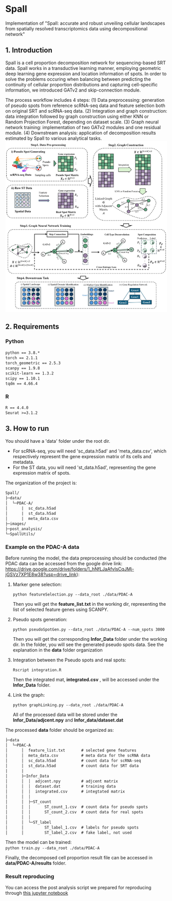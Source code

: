 # Spall
Implementation of "Spall: accurate and robust unveiling cellular landscapes from spatially resolved transcriptomics data using decompositional network"  
## 1. Introduction
Spall is a cell proportion decomposition network for sequencing-based SRT data. Spall works in a transductive learning manner, employing geometric deep learning gene expression and location information of spots. In order to solve the problems occuring when balancing between predicting the continuity of cellular proportion distributions and capturing cell-specific information, we introduced GATv2 and skip-connection module.  

The process workflow includes 4 steps: (1) Data preprocessing: generation of pseudo spots from reference scRNA-seq data and feature selection both on original SRT and scRNA-seq data. (2) Integration and graph construction: data integration followed by graph construction using either KNN or Random Projection Forest, depending on dataset scale. (3) Graph neural network training: implementation of two GATv2 modules and one residual module. (4) Downstream analysis: application of decomposition results estimated by Spall to various analytical tasks.
![Example Image](images/Spall.jpg)


## 2. Requirements
### Python
    python == 3.8.*  
    torch == 2.1.1  
    torch_geometric == 2.5.3  
    scanpy == 1.9.8  
    scikit-learn == 1.3.2  
    scipy == 1.10.1  
    tqdm == 4.66.4  

### R
    R == 4.4.0  
    Seurat >=3.1.2

## 3. How to run
You should have a 'data' folder under the root dir.

- For scRNA-seq, you will need 'sc_data.h5ad' and 'meta_data.csv', which respectively represent the gene expression matrix of its cells and metadata. 
- For the ST data, you will need 'st_data.h5ad', representing the gene expression matrix of spots.  

The organization of the project is:
```
Spall/
├─data/
│  └─PDAC-A/
│      |  sc_data.h5ad
│      |  st_data.h5ad
│      |  meta_data.csv
├─images/
├─post_analysis/
└─SpallUtils/
```


### Example on the PDAC-A data
Before running the model, the data preprocessing should be conducted (the PDAC data can be accessed from the google drive link: https://drive.google.com/drive/folders/1_hNfLJaAfvIsCqJMj-jGSVz7XP1E8w38?usp=drive_link):  
1. Marker gene selection:  
    ```
    python featureSelection.py --data_root ./data/PDAC-A
    ```   
    Then you will get the **feature_list.txt** in the working dir, representing the list of selected feature genes using SCANPY.

2. Pseudo spots generation:   
    ```
    python pseudoSpotGen.py --data_root ./data/PDAC-A --num_spots 3000
    ```  
    Then you will get the corresponding **Infor_Data** folder under the working dir. In the folder, you will see the generated pseudo spots data. See the explanation in the **data** folder organization
3. Integration between the Pseudo spots and real spots:  
    ```
    Rscript integration.R
    ```   
    Then the integrated mat, **integrated.csv** , will be accessed under the **Infor_Data** folder.
4. Link the graph:  
    ```
    python graphLinking.py --data_root ./data/PDAC-A
    ```  
    All of the processed data will be stored under the **Infor_Data/adjcent.npy** and **Infor_data/dataset.dat**


The processed **data** folder should be organized as:
```
├─data
│  └─PDAC-A
│      │  feature_list.txt       # selected gene features
│      │  meta_data.csv          # meta data for the scRNA data
│      │  sc_data.h5ad           # count data for scRNA-seq
│      │  st_data.h5ad           # count data for SRT data
|      |
│      ├─Infor_Data
│      │  │  adjcent.npy         # adjcent matrix
│      │  │  dataset.dat         # training data
│      │  │  integrated.csv      # integtated matrix
│      │  │
│      │  ├─ST_count
│      │  │      ST_count_1.csv  # count data for pseudo spots
│      │  │      ST_count_2.csv  # count data for real spots
│      │  │
│      │  └─ST_label
│      │         ST_label_1.csv  # labels for pseudo spots
│      │         ST_label_2.csv  # fake label, not used
```

Then the model can be trained:  
`python train.py --data_root ./data/PDAC-A`

Finally, the decomposed cell proportion result file can be accessed in **data/PDAC-A/results** folder.

### Result reproducing
You can access the post analysis script we prepared for reproducing through [this jupyter notebook](post_analysis/PDAC_post_analysis.ipynb)